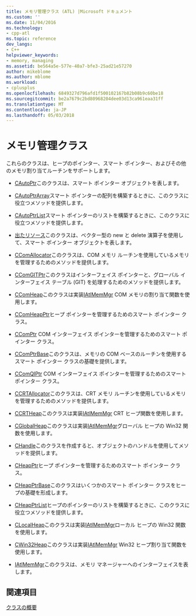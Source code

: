 ```yaml
---
title: メモリ管理クラス (ATL) |Microsoft ドキュメント
ms.custom: ''
ms.date: 11/04/2016
ms.technology:
- cpp-atl
ms.topic: reference
dev_langs:
- C++
helpviewer_keywords:
- memory, managing
ms.assetid: be564a5e-577e-40a7-bfe3-25ad21e57270
author: mikeblome
ms.author: mblome
ms.workload:
- cplusplus
ms.openlocfilehash: 6849327d796afd1f500102167b82b08b9c60be18
ms.sourcegitcommit: be2a7679c2bd80968204dee03d13ca961eaa31ff
ms.translationtype: MT
ms.contentlocale: ja-JP
ms.lasthandoff: 05/03/2018
---
```

# <a name="memory-management-classes"></a>メモリ管理クラス
これらのクラスは、ヒープのポインター、スマート ポインター、およびその他のメモリ割り当てルーチンをサポートします。  
  
-   [CAutoPtr](../atl/reference/cautoptr-class.md)このクラスは、スマート ポインター オブジェクトを表します。  
  
-   [CAutoPtrArray](../atl/reference/cautoptrarray-class.md)スマート ポインターの配列を構築するときに、このクラスに役立つメソッドを提供します。  
  
-   [CAutoPtrList](../atl/reference/cautoptrlist-class.md)スマート ポインターのリストを構築するときに、このクラスに役立つメソッドを提供します。  
  
-   [出たリソース](../atl/reference/cautovectorptr-class.md)このクラスは、ベクター型の new と delete 演算子を使用して、スマート ポインター オブジェクトを表します。  
  
-   [CComAllocator](../atl/reference/ccomallocator-class.md)このクラスは、COM メモリ ルーチンを使用しているメモリを管理するためのメソッドを提供します。  
  
-   [CComGITPtr](../atl/reference/ccomgitptr-class.md)このクラスはインターフェイス ポインターと、グローバル インターフェイス テーブル (GIT) を処理するためのメソッドを提供します。  
  
-   [CComHeap](../atl/reference/ccomheap-class.md)このクラスは実装[IAtlMemMgr](../atl/reference/iatlmemmgr-class.md) COM メモリの割り当て関数を使用します。  
  
-   [CComHeapPtr](../atl/reference/ccomheapptr-class.md)ヒープ ポインターを管理するためのスマート ポインター クラス。  
  
-   [CComPtr](../atl/reference/ccomptr-class.md) COM インターフェイス ポインターを管理するためのスマート ポインター クラス。  
  
-   [CComPtrBase](../atl/reference/ccomptrbase-class.md)このクラスは、メモリの COM ベースのルーチンを使用するスマート ポインター クラスの基礎を提供します。  
  
-   [CComQIPtr](../atl/reference/ccomqiptr-class.md) COM インターフェイス ポインターを管理するためのスマート ポインター クラス。  
  
-   [CCRTAllocator](../atl/reference/ccrtallocator-class.md)このクラスは、CRT メモリ ルーチンを使用しているメモリを管理するためのメソッドを提供します。  
  
-   [CCRTHeap](../atl/reference/ccrtheap-class.md)このクラスは実装[IAtlMemMgr](../atl/reference/iatlmemmgr-class.md) CRT ヒープ関数を使用します。  
  
-   [CGlobalHeap](../atl/reference/cglobalheap-class.md)このクラスは実装[IAtlMemMgr](../atl/reference/iatlmemmgr-class.md)グローバル ヒープの Win32 関数を使用します。  
  
-   [CHandle](../atl/reference/chandle-class.md)このクラスを作成すると、オブジェクトのハンドルを使用してメソッドを提供します。  
  
-   [CHeapPtr](../atl/reference/cheapptr-class.md)ヒープ ポインターを管理するためのスマート ポインター クラス。  
  
-   [CHeapPtrBase](../atl/reference/cheapptrbase-class.md)このクラスはいくつかのスマート ポインター クラスをヒープの基礎を形成します。  
  
-   [CHeapPtrList](../atl/reference/cheapptrlist-class.md)ヒープのポインターのリストを構築するときに、このクラスに役立つメソッドを提供します。  
  
-   [CLocalHeap](../atl/reference/clocalheap-class.md)このクラスは実装[IAtlMemMgr](../atl/reference/iatlmemmgr-class.md)ローカル ヒープの Win32 関数を使用します。  
  
-   [CWin32Heap](../atl/reference/cwin32heap-class.md)このクラスは実装[IAtlMemMgr](../atl/reference/iatlmemmgr-class.md) Win32 ヒープ割り当て関数を使用します。  
  
-   [IAtlMemMgr](../atl/reference/iatlmemmgr-class.md)このクラスは、メモリ マネージャーへのインターフェイスを表します。  
  
## <a name="see-also"></a>関連項目  
 [クラスの概要](../atl/atl-class-overview.md)

